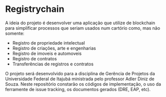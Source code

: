 # Registrychain

A ideia do projeto é desenvolver uma aplicação que utilize de blockchain para simplificar processos que seriam usados num cartório como, mas não somente:

- Registro de propriedade intelectual
- Registro de criações, arte e engenharias
- Registro de imoveis e automoveis
- Registro de contratos
- Transferências de registros e contratos

O projeto será desenvolvido para a disciplina de Gerência de Projetos da Universidade Federal de Itajubá ministrada pelo professor Adler Diniz de Souza. Neste repositório constarão os códigos de implementação, o uso da ferramente de issue tracking, os documentos gerados (DRE, EAP, etc).